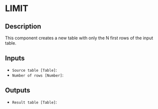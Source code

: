 
# LIMIT
## Description

 This component creates a new table with only the N first rows of the input table.
 
## Inputs
* `Source table [Table]`: 
* `Number of rows [Number]`: 

## Outputs
* `Result table [Table]`: 

